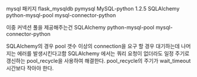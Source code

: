 mysql 패키지 
flask_mysqldb
pymysql
MySQL-python 1.2.5
SQLAlchemy
python-mysql-pool
mysql-connector-python

이중 커넥션 풀을 제공해주는건 
SQLAlchemy
python-mysql-pool
mysql-connector-python

SQLAlchemy의 경우 pool 갯수 이상의 connection을 요구 할 경우 대기하는데 나머지는 에러를 발생시킨다고함
SQLAlchemy 에서는 쿼리 요청이 없더라도 일정 주기로 갱신하는 pool_recycle을 사용하여 해결한다. pool_recycle의 주기가 wait_timeout 시간보다 작아야 한다.